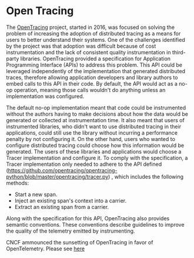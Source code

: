 # Open Tracing

The [OpenTracing](https://opentracing.io) project, started in 2016, was focused on solving the problem of increasing the adoption of distributed tracing as a means for users to better understand their systems. One of the challenges identified by the project was that adoption was difficult because of cost instrumentation and the lack of consistent quality instrumentation in third-party libraries. OpenTracing provided a specification for Application Programming Interface (APIs) to address this problem. This API could be leveraged independently of the implementation that generated distributed traces, therefore allowing application developers and library authors to embed calls to this API in their code. By default, the API would act as a no-op operation, meaning those calls wouldn't do anything unless an implementation was configured.

The default no-op implementation meant that code could be instrumented without the authors having to make decisions about how the data would be generated or collected at instrumentation time. It also meant that users of instrumented libraries, who didn't want to use distributed tracing in their applications, could still use the library without incurring a performance penalty by not configuring it. On the other hand, users who wanted to configure distributed tracing could choose how this information would be generated. The users of these libraries and applications would choose a Tracer implementation and configure it. To comply with the specification, a Tracer implementation only needed to adhere to the API defined (https://github.com/opentracing/opentracing-python/blob/master/opentracing/tracer.py) , which includes the following methods:
* Start a new span. 
* Inject an existing span's context into a carrier. 
* Extract an existing span from a carrier.

Along with the specification for this API, OpenTracing also provides semantic conventions. These conventions describe guidelines to improve the quality of the telemetry emitted by instrumenting.

CNCF ammounced the sunsetting of OpenTracing in favor of OpenTelemetry. Please see [here](https://www.cncf.io/blog/2022/01/31/cncf-archives-the-opentracing-project/)
